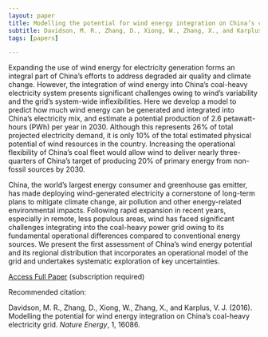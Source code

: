 ```yaml
---
layout: paper
title: Modelling the potential for wind energy integration on China’s coal-heavy electricity grid
subtitle: Davidson, M. R., Zhang, D., Xiong, W., Zhang, X., and Karplus, V. J. (2016). Nature Energy.
tags: [papers]

---
```



Expanding the use of wind energy for electricity generation forms an integral part of China’s efforts to address degraded air quality and climate change. However, the integration of wind energy into China’s coal-heavy electricity system presents significant challenges owing to wind’s variability and the grid’s system-wide inflexibilities. Here we develop a model to predict how much wind energy can be generated and integrated into China’s electricity mix, and estimate a potential production of 2.6 petawatt-hours (PWh) per year in 2030. Although this represents 26% of total projected electricity demand, it is only 10% of the total estimated physical potential of wind resources in the country. Increasing the operational flexibility of China’s coal fleet would allow wind to deliver nearly three-quarters of China’s target of producing 20% of primary energy from non-fossil sources by 2030.

China, the world’s largest energy consumer and greenhouse gas emitter, has made deploying wind-generated electricity a cornerstone of long-term plans to mitigate climate change, air pollution and other energy-related environmental impacts. Following rapid expansion in recent years, especially in remote, less populous areas, wind has faced significant challenges integrating into the coal-heavy power grid owing to its fundamental operational differences compared to conventional energy sources. We present the first assessment of China’s wind energy potential and its regional distribution that incorporates an operational model of the grid and undertakes systematic exploration of key uncertainties.


[Access Full Paper](http://www.nature.com/articles/nenergy201686) (subscription required)

Recommended citation:

Davidson, M. R., Zhang, D., Xiong, W., Zhang, X., and Karplus, V. J. (2016). Modelling the potential
for wind energy integration on China’s coal-heavy electricity grid. _Nature Energy_, 1, 16086.

